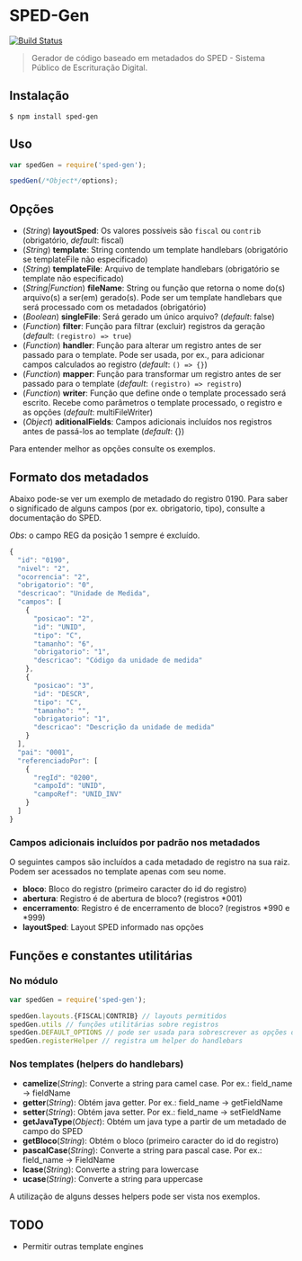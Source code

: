 # SPED-Gen
[![Build Status](https://travis-ci.org/elvisgs/sped-gen.svg?branch=master)](https://travis-ci.org/elvisgs/sped-gen)
> Gerador de código baseado em metadados do SPED - Sistema Público de Escrituração Digital.

## Instalação
```shell
$ npm install sped-gen
```

## Uso
```javascript
var spedGen = require('sped-gen');

spedGen(/*Object*/options);
```

## Opções
- (*String*) **layoutSped**: Os valores possíveis são `fiscal` ou `contrib` (obrigatório, *default*: fiscal)
- (*String*) **template**: String contendo um template handlebars (obrigatório se templateFile não especificado)
- (*String*) **templateFile**: Arquivo de template handlebars (obrigatório se template não especificado)
- (*String|Function*) **fileName**: String ou função que retorna o nome do(s) arquivo(s) a ser(em) gerado(s). Pode ser um template handlebars que será processado com os metadados (obrigatório)
- (*Boolean*) **singleFile**: Será gerado um único arquivo? (*default*: false)
- (*Function*) **filter**: Função para filtrar (excluir) registros da geração (*default*: `(registro) => true`)
- (*Function*) **handler**: Função para alterar um registro antes de ser passado para o template. Pode ser usada, por ex., para adicionar campos calculados ao registro (*default*: `() => {}`)
- (*Function*) **mapper**: Função para transformar um registro antes de ser passado para o template (*default*: `(registro) => registro`)
- (*Function*) **writer**: Função que define onde o template processado será escrito. Recebe como parâmetros o template processado, o registro e as opções (*default*: multiFileWriter)
- (*Object*) **aditionalFields**: Campos adicionais incluídos nos registros antes de passá-los ao template (*default*: {})

Para entender melhor as opções consulte os exemplos.

## Formato dos metadados
Abaixo pode-se ver um exemplo de metadado do registro 0190. Para saber o significado de alguns campos (por ex. obrigatorio, tipo), consulte a documentação do SPED.

*Obs*: o campo REG da posição 1 sempre é excluído.

```javascript
{
  "id": "0190",
  "nivel": "2",
  "ocorrencia": "2",
  "obrigatorio": "0",
  "descricao": "Unidade de Medida",
  "campos": [
    {
      "posicao": "2",
      "id": "UNID",
      "tipo": "C",
      "tamanho": "6",
      "obrigatorio": "1",
      "descricao": "Código da unidade de medida"
    },
    {
      "posicao": "3",
      "id": "DESCR",
      "tipo": "C",
      "tamanho": "",
      "obrigatorio": "1",
      "descricao": "Descrição da unidade de medida"
    }
  ],
  "pai": "0001",
  "referenciadoPor": [
    {
      "regId": "0200",
      "campoId": "UNID",
      "campoRef": "UNID_INV"
    }
  ]
}
```

### Campos adicionais incluídos por padrão nos metadados
O seguintes campos são incluídos a cada metadado de registro na sua raiz. Podem ser acessados no template apenas com seu nome.
- **bloco**: Bloco do registro (primeiro caracter do id do registro)
- **abertura**: Registro é de abertura de bloco? (registros *001)
- **encerramento**: Registro é de encerramento de bloco? (registros *990 e *999)
- **layoutSped**: Layout SPED informado nas opções

## Funções e constantes utilitárias

### No módulo

```javascript
var spedGen = require('sped-gen');

spedGen.layouts.{FISCAL|CONTRIB} // layouts permitidos
spedGen.utils // funções utilitárias sobre registros
spedGen.DEFAULT_OPTIONS // pode ser usada para sobrescrever as opções default
spedGen.registerHelper // registra um helper do handlebars
```

### Nos templates (helpers do handlebars)
- **camelize**(*String*): Converte a string para camel case. Por ex.: field_name -> fieldName
- **getter**(*String*): Obtém java getter. Por ex.: field_name -> getFieldName
- **setter**(*String*): Obtém java setter. Por ex.: field_name -> setFieldName
- **getJavaType**(*Object*): Obtém um java type a partir de um metadado de campo do SPED
- **getBloco**(*String*): Obtém o bloco (primeiro caracter do id do registro)
- **pascalCase**(*String*): Converte a string para pascal case. Por ex.: field_name -> FieldName
- **lcase**(*String*): Converte a string para lowercase
- **ucase**(*String*): Converte a string para uppercase

A utilização de alguns desses helpers pode ser vista nos exemplos.

## TODO
- Permitir outras template engines